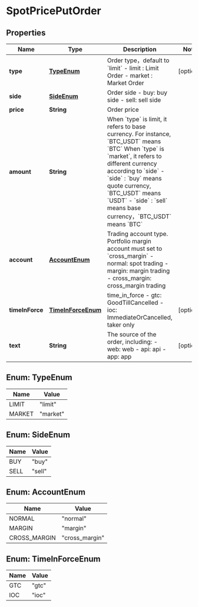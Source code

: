 
# SpotPricePutOrder

## Properties

Name | Type | Description | Notes
------------ | ------------- | ------------- | -------------
**type** | [**TypeEnum**](#TypeEnum) | Order type，default to &#x60;limit&#x60;  - limit : Limit Order - market : Market Order |  [optional]
**side** | [**SideEnum**](#SideEnum) | Order side  - buy: buy side - sell: sell side | 
**price** | **String** | Order price | 
**amount** | **String** | When &#x60;type&#x60; is limit, it refers to base currency.  For instance, &#x60;BTC_USDT&#x60; means &#x60;BTC&#x60;  When &#x60;type&#x60; is &#x60;market&#x60;, it refers to different currency according to &#x60;side&#x60;  - &#x60;side&#x60; : &#x60;buy&#x60; means quote currency, &#x60;BTC_USDT&#x60; means &#x60;USDT&#x60; - &#x60;side&#x60; : &#x60;sell&#x60; means base currency，&#x60;BTC_USDT&#x60; means &#x60;BTC&#x60;  | 
**account** | [**AccountEnum**](#AccountEnum) | Trading account type.  Portfolio margin account must set to &#x60;cross_margin&#x60;  - normal: spot trading - margin: margin trading - cross_margin: cross_margin trading  | 
**timeInForce** | [**TimeInForceEnum**](#TimeInForceEnum) | time_in_force  - gtc: GoodTillCancelled - ioc: ImmediateOrCancelled, taker only  |  [optional]
**text** | **String** | The source of the order, including: - web: web - api: api - app: app |  [optional]

## Enum: TypeEnum

Name | Value
---- | -----
LIMIT | &quot;limit&quot;
MARKET | &quot;market&quot;

## Enum: SideEnum

Name | Value
---- | -----
BUY | &quot;buy&quot;
SELL | &quot;sell&quot;

## Enum: AccountEnum

Name | Value
---- | -----
NORMAL | &quot;normal&quot;
MARGIN | &quot;margin&quot;
CROSS_MARGIN | &quot;cross_margin&quot;

## Enum: TimeInForceEnum

Name | Value
---- | -----
GTC | &quot;gtc&quot;
IOC | &quot;ioc&quot;

